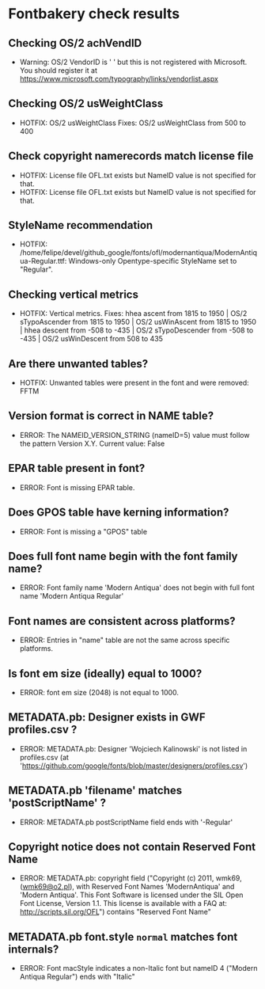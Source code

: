 # Fontbakery check results
## Checking OS/2 achVendID
* Warning: OS/2 VendorID is '    ' but this is not registered with Microsoft. You should register it at https://www.microsoft.com/typography/links/vendorlist.aspx

## Checking OS/2 usWeightClass
* HOTFIX: OS/2 usWeightClass Fixes: OS/2 usWeightClass from 500 to 400

## Check copyright namerecords match license file
* HOTFIX: License file OFL.txt exists but NameID value is not specified for that.
* HOTFIX: License file OFL.txt exists but NameID value is not specified for that.

## StyleName recommendation
* HOTFIX: /home/felipe/devel/github_google/fonts/ofl/modernantiqua/ModernAntiqua-Regular.ttf: Windows-only Opentype-specific StyleName set to "Regular".

## Checking vertical metrics
* HOTFIX: Vertical metrics. Fixes: hhea ascent from 1815 to 1950 | OS/2 sTypoAscender from 1815 to 1950 | OS/2 usWinAscent from 1815 to 1950 | hhea descent from -508 to -435 | OS/2 sTypoDescender from -508 to -435 | OS/2 usWinDescent from 508 to 435

## Are there unwanted tables?
* HOTFIX: Unwanted tables were present in the font and were removed: FFTM

## Version format is correct in NAME table?
* ERROR: The NAMEID_VERSION_STRING (nameID=5) value must follow the pattern Version X.Y. Current value: False

## EPAR table present in font?
* ERROR: Font is missing EPAR table.

## Does GPOS table have kerning information?
* ERROR: Font is missing a "GPOS" table

## Does full font name begin with the font family name?
* ERROR: Font family name 'Modern Antiqua' does not begin with full font name 'Modern Antiqua Regular'

## Font names are consistent across platforms?
* ERROR: Entries in "name" table are not the same across specific platforms.

## Is font em size (ideally) equal to 1000?
* ERROR: font em size (2048) is not equal to 1000.

## METADATA.pb: Designer exists in GWF profiles.csv ?
* ERROR: METADATA.pb: Designer 'Wojciech Kalinowski' is not listed in profiles.csv (at 'https://github.com/google/fonts/blob/master/designers/profiles.csv')

## METADATA.pb 'filename' matches 'postScriptName' ?
* ERROR: METADATA.pb postScriptName field ends with '-Regular'

## Copyright notice does not contain Reserved Font Name
* ERROR: METADATA.pb: copyright field ("Copyright (c) 2011, wmk69, (wmk69@o2.pl), with Reserved Font Names 'ModernAntiqua' and 'Modern Antiqua'. This Font Software is licensed under the SIL Open Font License, Version 1.1. This license is available with a FAQ at: http://scripts.sil.org/OFL") contains "Reserved Font Name"

## METADATA.pb font.style `normal` matches font internals?
* ERROR: Font macStyle indicates a non-Italic font but nameID 4 ("Modern Antiqua Regular") ends with "Italic"

